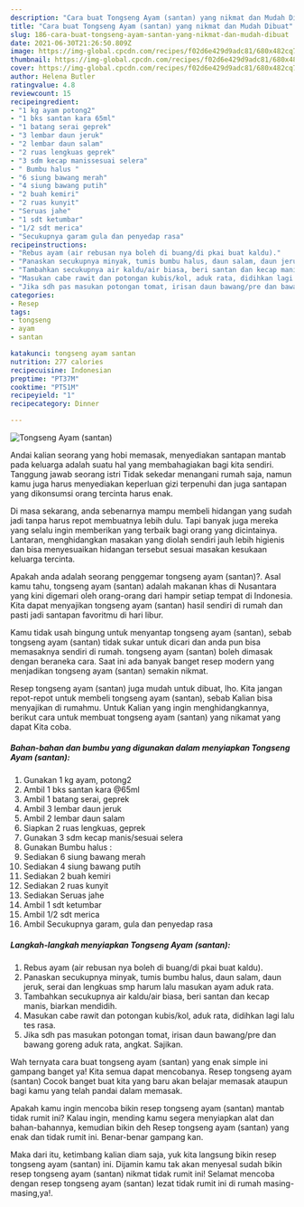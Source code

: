 ```yaml
---
description: "Cara buat Tongseng Ayam (santan) yang nikmat dan Mudah Dibuat"
title: "Cara buat Tongseng Ayam (santan) yang nikmat dan Mudah Dibuat"
slug: 186-cara-buat-tongseng-ayam-santan-yang-nikmat-dan-mudah-dibuat
date: 2021-06-30T21:26:50.809Z
image: https://img-global.cpcdn.com/recipes/f02d6e429d9adc81/680x482cq70/tongseng-ayam-santan-foto-resep-utama.jpg
thumbnail: https://img-global.cpcdn.com/recipes/f02d6e429d9adc81/680x482cq70/tongseng-ayam-santan-foto-resep-utama.jpg
cover: https://img-global.cpcdn.com/recipes/f02d6e429d9adc81/680x482cq70/tongseng-ayam-santan-foto-resep-utama.jpg
author: Helena Butler
ratingvalue: 4.8
reviewcount: 15
recipeingredient:
- "1 kg ayam potong2"
- "1 bks santan kara 65ml"
- "1 batang serai geprek"
- "3 lembar daun jeruk"
- "2 lembar daun salam"
- "2 ruas lengkuas geprek"
- "3 sdm kecap manissesuai selera"
- " Bumbu halus "
- "6 siung bawang merah"
- "4 siung bawang putih"
- "2 buah kemiri"
- "2 ruas kunyit"
- "Seruas jahe"
- "1 sdt ketumbar"
- "1/2 sdt merica"
- "Secukupnya garam gula dan penyedap rasa"
recipeinstructions:
- "Rebus ayam (air rebusan nya boleh di buang/di pkai buat kaldu)."
- "Panaskan secukupnya minyak, tumis bumbu halus, daun salam, daun jeruk, serai dan lengkuas smp harum lalu masukan ayam aduk rata."
- "Tambahkan secukupnya air kaldu/air biasa, beri santan dan kecap manis, biarkan mendidih."
- "Masukan cabe rawit dan potongan kubis/kol, aduk rata, didihkan lagi lalu tes rasa."
- "Jika sdh pas masukan potongan tomat, irisan daun bawang/pre dan bawang goreng aduk rata, angkat. Sajikan."
categories:
- Resep
tags:
- tongseng
- ayam
- santan

katakunci: tongseng ayam santan 
nutrition: 277 calories
recipecuisine: Indonesian
preptime: "PT37M"
cooktime: "PT51M"
recipeyield: "1"
recipecategory: Dinner

---
```



![Tongseng Ayam (santan)](https://img-global.cpcdn.com/recipes/f02d6e429d9adc81/680x482cq70/tongseng-ayam-santan-foto-resep-utama.jpg)

Andai kalian seorang yang hobi memasak, menyediakan santapan mantab pada keluarga adalah suatu hal yang membahagiakan bagi kita sendiri. Tanggung jawab seorang istri Tidak sekedar menangani rumah saja, namun kamu juga harus menyediakan keperluan gizi terpenuhi dan juga santapan yang dikonsumsi orang tercinta harus enak.

Di masa  sekarang, anda sebenarnya mampu membeli hidangan yang sudah jadi tanpa harus repot membuatnya lebih dulu. Tapi banyak juga mereka yang selalu ingin memberikan yang terbaik bagi orang yang dicintainya. Lantaran, menghidangkan masakan yang diolah sendiri jauh lebih higienis dan bisa menyesuaikan hidangan tersebut sesuai masakan kesukaan keluarga tercinta. 



Apakah anda adalah seorang penggemar tongseng ayam (santan)?. Asal kamu tahu, tongseng ayam (santan) adalah makanan khas di Nusantara yang kini digemari oleh orang-orang dari hampir setiap tempat di Indonesia. Kita dapat menyajikan tongseng ayam (santan) hasil sendiri di rumah dan pasti jadi santapan favoritmu di hari libur.

Kamu tidak usah bingung untuk menyantap tongseng ayam (santan), sebab tongseng ayam (santan) tidak sukar untuk dicari dan anda pun bisa memasaknya sendiri di rumah. tongseng ayam (santan) boleh dimasak dengan beraneka cara. Saat ini ada banyak banget resep modern yang menjadikan tongseng ayam (santan) semakin nikmat.

Resep tongseng ayam (santan) juga mudah untuk dibuat, lho. Kita jangan repot-repot untuk membeli tongseng ayam (santan), sebab Kalian bisa menyajikan di rumahmu. Untuk Kalian yang ingin menghidangkannya, berikut cara untuk membuat tongseng ayam (santan) yang nikamat yang dapat Kita coba.

<!--inarticleads1-->

##### Bahan-bahan dan bumbu yang digunakan dalam menyiapkan Tongseng Ayam (santan):

1. Gunakan 1 kg ayam, potong2
1. Ambil 1 bks santan kara @65ml
1. Ambil 1 batang serai, geprek
1. Ambil 3 lembar daun jeruk
1. Ambil 2 lembar daun salam
1. Siapkan 2 ruas lengkuas, geprek
1. Gunakan 3 sdm kecap manis/sesuai selera
1. Gunakan  Bumbu halus :
1. Sediakan 6 siung bawang merah
1. Sediakan 4 siung bawang putih
1. Sediakan 2 buah kemiri
1. Sediakan 2 ruas kunyit
1. Sediakan Seruas jahe
1. Ambil 1 sdt ketumbar
1. Ambil 1/2 sdt merica
1. Ambil Secukupnya garam, gula dan penyedap rasa




<!--inarticleads2-->

##### Langkah-langkah menyiapkan Tongseng Ayam (santan):

1. Rebus ayam (air rebusan nya boleh di buang/di pkai buat kaldu).
1. Panaskan secukupnya minyak, tumis bumbu halus, daun salam, daun jeruk, serai dan lengkuas smp harum lalu masukan ayam aduk rata.
1. Tambahkan secukupnya air kaldu/air biasa, beri santan dan kecap manis, biarkan mendidih.
1. Masukan cabe rawit dan potongan kubis/kol, aduk rata, didihkan lagi lalu tes rasa.
1. Jika sdh pas masukan potongan tomat, irisan daun bawang/pre dan bawang goreng aduk rata, angkat. Sajikan.




Wah ternyata cara buat tongseng ayam (santan) yang enak simple ini gampang banget ya! Kita semua dapat mencobanya. Resep tongseng ayam (santan) Cocok banget buat kita yang baru akan belajar memasak ataupun bagi kamu yang telah pandai dalam memasak.

Apakah kamu ingin mencoba bikin resep tongseng ayam (santan) mantab tidak rumit ini? Kalau ingin, mending kamu segera menyiapkan alat dan bahan-bahannya, kemudian bikin deh Resep tongseng ayam (santan) yang enak dan tidak rumit ini. Benar-benar gampang kan. 

Maka dari itu, ketimbang kalian diam saja, yuk kita langsung bikin resep tongseng ayam (santan) ini. Dijamin kamu tak akan menyesal sudah bikin resep tongseng ayam (santan) nikmat tidak rumit ini! Selamat mencoba dengan resep tongseng ayam (santan) lezat tidak rumit ini di rumah masing-masing,ya!.

